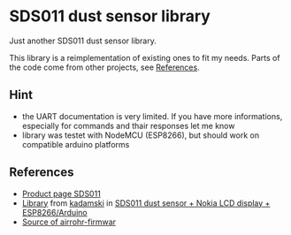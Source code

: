 # SDS011 dust sensor library
Just another SDS011 dust sensor library. 

This library is a reimplementation of existing ones to fit my needs. Parts of the code come from other projects, see [References](#References).

## Hint
 * the UART documentation is very limited. If you have more informations, especially for commands and thair responses let me know
 * library was testet with NodeMCU (ESP8266), but should work on compatible arduino platforms

## References
 * [Product page SDS011](http://inovafitness.com/en/a/chanpinzhongxin/95.html)
 * [Library](https://github.com/kadamski/arduino_sds011/tree/9669fda1ab3f47b4b3c8ec504609c05ad131ff9f/lib/Sds011) from [kadamski](https://github.com/kadamski) in [SDS011 dust sensor + Nokia LCD display + ESP8266/Arduino](https://github.com/kadamski/arduino_sds011)
 * [Source of airrohr-firmwar](https://github.com/opendata-stuttgart/sensors-software/blob/44f8d7040847cc982d16b3ad9aab6d839b08fd01/airrohr-firmware/airrohr-firmware.ino)
